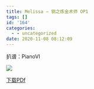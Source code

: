 ```yaml
---
title: Melissa – 钢之炼金术师 OP1
tags: []
id: '164'
categories:
  - - uncategorized
date: 2020-11-08 08:12:09
---
```


扒谱：PianoVI

![](https://animenz.anotia.top/wp-content/uploads/2020/11/melissa-724x1024.png)

[下载PDf](https://animenz.anotia.top/wp-content/uploads/2020/11/Animenz-Melissa-PianoVI-Transcription.pdf)